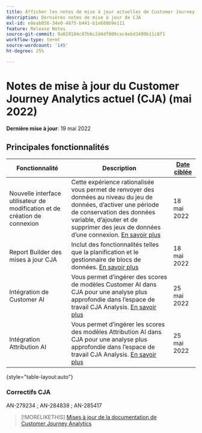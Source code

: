 ```yaml
---
title: Afficher les notes de mise à jour actuelles de Customer Journey Analytics
description: Dernières notes de mise à jour de CJA
exl-id: e8eab856-34e0-4875-b441-b1e680b9e111
feature: Release Notes
source-git-commit: 9a019184c87b6c2d4df009cac4ebd3499b11c8f1
workflow-type: tm+mt
source-wordcount: '145'
ht-degree: 25%

---
```


# Notes de mise à jour du Customer Journey Analytics actuel (CJA) (mai 2022)

**Dernière mise à jour**: 19 mai 2022

## Principales fonctionnalités

| Fonctionnalité | Description | [Date ciblée](/help/release-notes/releases.md) |
| ----------- | ---------- | ----- |
| Nouvelle interface utilisateur de modification et de création de connexion | Cette expérience rationalisée vous permet de renvoyer des données au niveau du jeu de données, d’activer une période de conservation des données variable, d’ajouter et de supprimer des jeux de données d’une connexion. [En savoir plus](/help/connections/create-connection.md) | 18 mai 2022 |
| Report Builder des mises à jour CJA | Inclut des fonctionnalités telles que la planification et le gestionnaire de blocs de données. [En savoir plus](https://experienceleague.adobe.com/docs/analytics-platform/using/cja-reportbuilder/manage-reportbuilder.html) | 18 mai 2022 |
| Intégration de Customer AI | Vous permet d’ingérer des scores de modèles Customer AI dans CJA pour une analyse plus approfondie dans l’espace de travail CJA Analysis. [En savoir plus](/help/integrations/customer-ai.md) | 25 mai 2022 |
| Intégration Attribution AI | Vous permet d’ingérer les scores des modèles Attribution AI dans CJA pour une analyse plus approfondie dans l’espace de travail CJA Analysis. [En savoir plus](/help/integrations/attribution-ai.md) | 25 mai 2022 |

{style=&quot;table-layout:auto&quot;}

### Correctifs CJA

AN-279234 ; AN-284839 ; AN-285417

>[!MORELIKETHIS]
>[Mises à jour de la documentation de Customer Journey Analytics](/help/release-notes/doc-changes.md)
